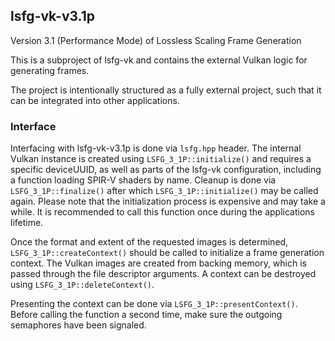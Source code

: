 ## lsfg-vk-v3.1p
Version 3.1 (Performance Mode) of Lossless Scaling Frame Generation

This is a subproject of lsfg-vk and contains the external Vulkan logic for generating frames.

The project is intentionally structured as a fully external project, such that it can be integrated into other applications.

### Interface

Interfacing with lsfg-vk-v3.1p is done via `lsfg.hpp` header. The internal Vulkan instance is created using `LSFG_3_1P::initialize()` and requires a specific deviceUUID, as well as parts of the lsfg-vk configuration, including a function loading SPIR-V shaders by name. Cleanup is done via `LSFG_3_1P::finalize()` after which `LSFG_3_1P::initialize()` may be called again. Please note that the initialization process is expensive and may take a while. It is recommended to call this function once during the applications lifetime.

Once the format and extent of the requested images is determined, `LSFG_3_1P::createContext()` should be called to initialize a frame generation context. The Vulkan images are created from backing memory, which is passed through the file descriptor arguments. A context can be destroyed using `LSFG_3_1P::deleteContext()`.

Presenting the context can be done via `LSFG_3_1P::presentContext()`. Before calling the function a second time, make sure the outgoing semaphores have been signaled.
